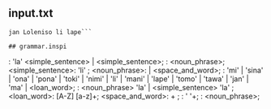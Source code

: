 ## input.txt
```
jan Loleniso li lape```

## grammar.inspi
```
<sentence>: <adverb> <space> 'la' <space> <simple_sentence> | <simple_sentence>;
<subject>: <noun_phrase>;
<simple_sentence>: <subject> <space> 'li' <space> <predicate>;
<noun_phrase>: <word> | <word> <space_and_word>;
<word>: 'mi' | 'sina' | 'ona' | 'pona' | 'toki' | 'nimi' | 'li'
    | 'mani' | 'lape' | 'tomo' | 'tawa' | 'jan' | 'ma' | <loan_word>;
<adverb>: <noun_phrase> <space>'la' | <simple_sentence> 'la' ;
<loan_word>: [A-Z] [a-z]+;
<space_and_word>: <space>+ <word>;
<space>: ' '+;
<predicate>: <noun_phrase>;
```